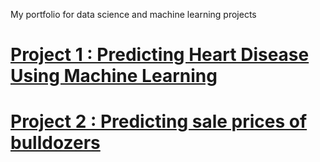 
My portfolio for data science and machine learning projects

# [Project 1 : Predicting Heart Disease Using Machine Learning](https://github.com/IyadAli-crypto/Heart-Disease-prediction)

# [Project 2 : Predicting sale prices of bulldozers](https://github.com/IyadAli-crypto/Predicting-sale-prices-of-bulldozers-using-Machine-Learning)

